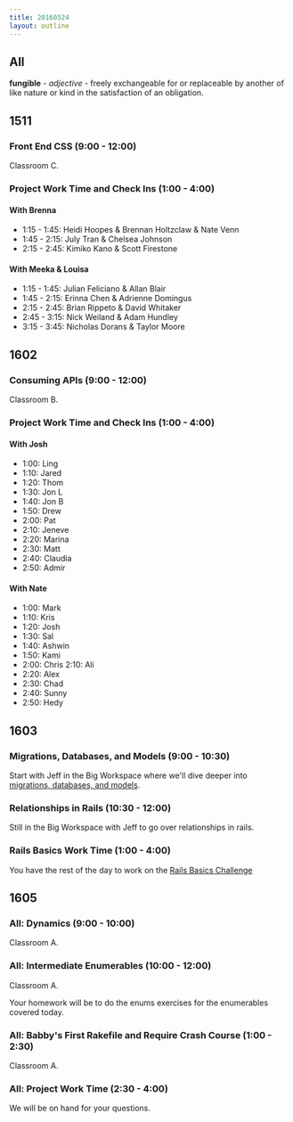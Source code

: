 ```yaml
---
title: 20160524
layout: outline
---
```


## All

**fungible** - _adjective_ - freely exchangeable for or replaceable by
another of like nature or kind in the satisfaction of an obligation.


## 1511

### Front End CSS (9:00 - 12:00)

Classroom C.

### Project Work Time and Check Ins (1:00 - 4:00)

#### With Brenna

* 1:15 - 1:45: Heidi Hoopes & Brennan Holtzclaw & Nate Venn
* 1:45 - 2:15: July Tran & Chelsea Johnson
* 2:15 - 2:45: Kimiko Kano & Scott Firestone

#### With Meeka & Louisa

* 1:15 - 1:45: Julian Feliciano & Allan Blair
* 1:45 - 2:15: Erinna Chen & Adrienne Domingus
* 2:15 - 2:45: Brian Rippeto & David Whitaker
* 2:45 - 3:15: Nick Weiland & Adam Hundley
* 3:15 - 3:45: Nicholas Dorans & Taylor Moore

## 1602

### Consuming APIs (9:00 - 12:00)

Classroom B.

### Project Work Time and Check Ins (1:00 - 4:00)

#### With Josh
  - 1:00: Ling
  - 1:10: Jared
  - 1:20: Thom
  - 1:30: Jon L
  - 1:40: Jon B
  - 1:50: Drew
  - 2:00: Pat
  - 2:10: Jeneve
  - 2:20: Marina
  - 2:30: Matt
  - 2:40: Claudia
  - 2:50: Admir

#### With Nate
  - 1:00: Mark
  - 1:10: Kris
  - 1:20: Josh
  - 1:30: Sal
  - 1:40: Ashwin
  - 1:50: Kami
  - 2:00: Chris
    2:10: Ali
  - 2:20: Alex
  - 2:30: Chad
  - 2:40: Sunny
  - 2:50: Hedy

## 1603

### Migrations, Databases, and Models (9:00 - 10:30)

Start with Jeff in the Big Workspace where we'll dive deeper into [migrations, databases, and models](https://github.com/turingschool/lesson_plans/blob/master/ruby_02-web_applications_with_ruby/models_databases_relationships.markdown).

### Relationships in Rails (10:30 - 12:00)

Still in the Big Workspace with Jeff to go over relationships in rails.

### Rails Basics Work Time (1:00 - 4:00)

You have the rest of the day to work on the [Rails Basics Challenge](https://github.com/turingschool/challenges/blob/master/models_databases_relationships_routes_controllers_oh_my.markdown)

## 1605

### All: Dynamics (9:00 - 10:00)

Classroom A.

### All: Intermediate Enumerables (10:00 - 12:00)

Classroom A.

Your homework will be to do the enums exercises for the enumerables covered today.

### All: Babby's First Rakefile and Require Crash Course (1:00 - 2:30)

Classroom A.

### All: Project Work Time (2:30 - 4:00)

We will be on hand for your questions.

